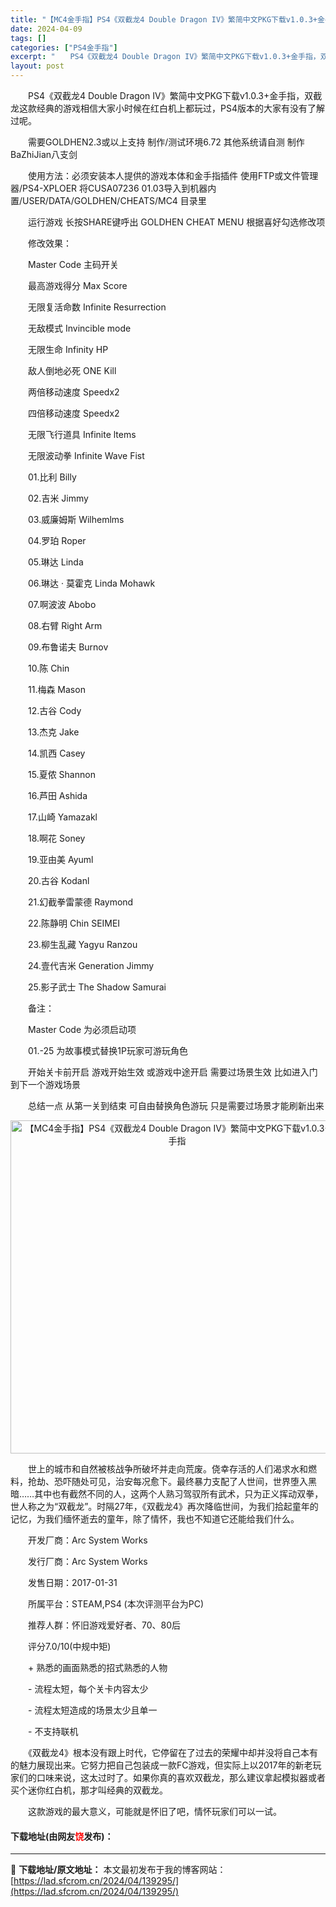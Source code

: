 ```yaml
---
title: "【MC4金手指】PS4《双截龙4 Double Dragon IV》繁简中文PKG下载v1.0.3+金手指"
date: 2024-04-09
tags: []
categories: ["PS4金手指"]
excerpt: "　　PS4《双截龙4 Double Dragon IV》繁简中文PKG下载v1.0.3+金手指，双截龙这款经典的游戏相信大家小时候在红白机上都玩过，PS4版本的大家有没有了解过呢。 　　需要GOLDHEN2.3或以上支持 制作/测试环境6.72 其他系统请自测 制作 BaZhiJian八支剑 　　使&hellip;"
layout: post
---
```


 <p>　　PS4《双截龙4 Double Dragon IV》繁简中文PKG下载v1.0.3+金手指，双截龙这款经典的游戏相信大家小时候在红白机上都玩过，PS4版本的大家有没有了解过呢。</p> <p>　　需要GOLDHEN2.3或以上支持 制作/测试环境6.72 其他系统请自测 制作 BaZhiJian八支剑</p> <p>　　使用方法：必须安装本人提供的游戏本体和金手指插件 使用FTP或文件管理器/PS4-XPLOER 将CUSA07236 01.03导入到机器内置/USER/DATA/GOLDHEN/CHEATS/MC4 目录里</p> <p>　　运行游戏 长按SHARE键呼出 GOLDHEN CHEAT MENU 根据喜好勾选修改项</p> <p>　　修改效果：</p> <p>　　Master Code 主码开关</p> <p>　　最高游戏得分 Max Score</p> <p>　　无限复活命数 Infinite Resurrection</p> <p>　　无敌模式 Invincible mode</p> <p>　　无限生命 Infinity HP</p> <p>　　敌人倒地必死 ONE Kill</p> <p>　　两倍移动速度 Speedx2</p> <p>　　四倍移动速度 Speedx2</p> <p>　　无限飞行道具 Infinite ltems</p> <p>　　无限波动拳 Infinite Wave Fist</p> <p>　　01.比利 Billy</p> <p>　　02.吉米 Jimmy</p> <p>　　03.威廉姆斯 Wilhemlms</p> <p>　　04.罗珀 Roper</p> <p>　　05.琳达 Linda</p> <p>　　06.琳达 &middot; 莫霍克 Linda Mohawk</p> <p>　　07.啊波波 Abobo</p> <p>　　08.右臂 Right Arm</p> <p>　　09.布鲁诺夫 Burnov</p> <p>　　10.陈 Chin</p> <p>　　11.梅森 Mason</p> <p>　　12.古谷 Cody</p> <p>　　13.杰克 Jake</p> <p>　　14.凯西 Casey</p> <p>　　15.夏侬 Shannon</p> <p>　　16.芦田 Ashida</p> <p>　　17.山崎 Yamazakl</p> <p>　　18.啊花 Soney</p> <p>　　19.亚由美 Ayuml</p> <p>　　20.古谷 Kodanl</p> <p>　　21.幻截拳雷蒙德 Raymond</p> <p>　　22.陈静明 Chin SEIMEI</p> <p>　　23.柳生乱藏 Yagyu Ranzou</p> <p>　　24.壹代吉米 Generation Jimmy</p> <p>　　25.影子武士 The Shadow Samurai</p> <p>　　备注：</p> <p>　　Master Code 为必须启动项</p> <p>　　01.-25 为故事模式替换1P玩家可游玩角色</p> <p>　　开始关卡前开启 游戏开始生效 或游戏中途开启 需要过场景生效 比如进入门到下一个游戏场景</p> <p>　　总结一点 从第一关到结束 可自由替换角色游玩 只是需要过场景才能刷新出来</p> <p align="center"><img align="" border="0" src="https://lad.sfcrom.cn/wp-content/uploads/2024/04/20240409_6614ebaf90da0.webp" width="533" alt="【MC4金手指】PS4《双截龙4 Double Dragon IV》繁简中文PKG下载v1.0.3+金手指" /></p> <p>　　世上的城市和自然被核战争所破坏并走向荒废。侥幸存活的人们渴求水和燃料，抢劫、恐吓随处可见，治安每况愈下。最终暴力支配了人世间，世界堕入黑暗&hellip;&hellip;其中也有截然不同的人，这两个人熟习驾驭所有武术，只为正义挥动双拳，世人称之为&ldquo;双截龙&rdquo;。时隔27年，《双截龙4》再次降临世间，为我们拾起童年的记忆，为我们缅怀逝去的童年，除了情怀，我也不知道它还能给我们什么。</p> <p>　　开发厂商：Arc System Works</p> <p>　　发行厂商：Arc System Works</p> <p>　　发售日期：2017-01-31</p> <p>　　所属平台：STEAM,PS4 (本次评测平台为PC)</p> <p>　　推荐人群：怀旧游戏爱好者、70、80后</p> <p>　　评分7.0/10(中规中矩)</p> <p>　　+ 熟悉的画面熟悉的招式熟悉的人物</p> <p>　　- 流程太短，每个关卡内容太少</p> <p>　　- 流程太短造成的场景太少且单一</p> <p>　　- 不支持联机</p> <p>　　《双截龙4》根本没有跟上时代，它停留在了过去的荣耀中却并没将自己本有的魅力展现出来。它努力把自己包装成一款FC游戏，但实际上以2017年的新老玩家们的口味来说，这太过时了。如果你真的喜欢双截龙，那么建议拿起模拟器或者买个迷你红白机，那才叫经典的双截龙。</p> <p>　　这款游戏的最大意义，可能就是怀旧了吧，情怀玩家们可以一试。</p> <p><h4>下载地址(由网友<font color="red">饶</font>发布)：</h4></p> 

---
📖 **下载地址/原文地址：** 本文最初发布于我的博客网站：[https://lad.sfcrom.cn/2024/04/139295/](https://lad.sfcrom.cn/2024/04/139295/)
